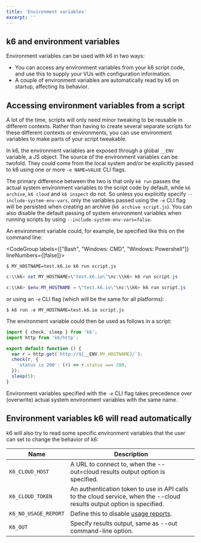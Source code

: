 ```yaml
---
title: 'Environment variables'
excerpt: ''
---
```


## k6 and environment variables

Environment variables can be used with k6 in two ways:

- You can access any environment variables from your k6 script code, and use this to supply your
  VUs with configuration information.
- A couple of environment variables are automatically read by k6 on startup, affecting its behavior.

## Accessing environment variables from a script

A lot of the time, scripts will only need minor tweaking to be reusable in different
contexts. Rather than having to create several separate scripts for these different
contexts or environments, you can use environment variables to make parts of your
script tweakable.

In k6, the environment variables are exposed through a global `__ENV` variable, a JS
object. The source of the environment variables can be twofold. They could come from
the local system and/or be explicitly passed to k6 using one or more `-e NAME=VALUE`
CLI flags.

The primary difference between the two is that only `k6 run` passes the actual system
environment variables to the script code by default, while `k6 archive`, `k6 cloud` and
`k6 inspect` do not. So unless you explicitly specify `--include-system-env-vars`, only
the variables passed using the `-e` CLI flag will be persisted when creating an archive
(`k6 archive script.js`). You can also disable the default passing of system environment
variables when running scripts by using `--include-system-env-vars=false`.

An environment variable could, for example, be specified like this on the command line:

<CodeGroup labels={["Bash", "Windows: CMD", "Windows: Powershell"]} lineNumbers={[false]}>

```shell
$ MY_HOSTNAME=test.k6.io k6 run script.js
```

```powershell
c:\\k6> set MY_HOSTNAME=\"test.k6.io\"\nc:\\k6> k6 run script.js
```

```powershell
c:\\k6> $env:MY_HOSTNAME = \"test.k6.io\"\nc:\\k6> k6 run script.js
```

</CodeGroup>

or using an `-e` CLI flag (which will be the same for all platforms):

<CodeGroup labels={[]} lineNumbers={[true]}>

```shell
$ k6 run -e MY_HOSTNAME=test.k6.io script.js
```

</CodeGroup>

The environment variable could then be used as follows in a script:

<CodeGroup labels={[]} lineNumbers={[true]}>

```js
import { check, sleep } from 'k6';
import http from 'k6/http';

export default function () {
  var r = http.get(`http://${__ENV.MY_HOSTNAME}/`);
  check(r, {
    'status is 200': (r) => r.status === 200,
  });
  sleep(5);
}
```

</CodeGroup>

Environment variables specified with the `-e` CLI flag takes precedence over (overwrite) actual
system environment variables with the same name.

## Environment variables k6 will read automatically

k6 will also try to read some specific environment variables that the user can set to change the
behavior of k6:

| Name                 | Description                                                                                                            |
| -------------------- | ---------------------------------------------------------------------------------------------------------------------- |
| `K6_CLOUD_HOST`      | A URL to connect to, when the --out=cloud results output option is specified.                                          |
| `K6_CLOUD_TOKEN`     | An authentication token to use in API calls to the cloud service, when the --cloud results output option is specified. |
| `K6_NO_USAGE_REPORT` | Define this to disable [usage reports](/misc/usage-reports).                                                           |
| `K6_OUT`             | Specify results output, same as --out command-line option.                                                             |

